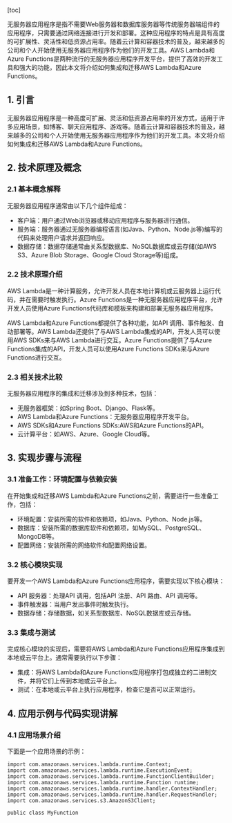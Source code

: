 
[toc]                    
                
                
无服务器应用程序是指不需要Web服务器和数据库服务器等传统服务器端组件的应用程序，只需要通过网络连接进行开发和部署。这种应用程序的特点是具有高度的可扩展性、灵活性和低资源占用率。随着云计算和容器技术的普及，越来越多的公司和个人开始使用无服务器应用程序作为他们的开发工具。AWS Lambda和Azure Functions是两种流行的无服务器应用程序开发平台，提供了高效的开发工具和强大的功能，因此本文将介绍如何集成和迁移AWS Lambda和Azure Functions。

## 1. 引言

无服务器应用程序是一种高度可扩展、灵活和低资源占用率的开发方式，适用于许多应用场景，如博客、聊天应用程序、游戏等。随着云计算和容器技术的普及，越来越多的公司和个人开始使用无服务器应用程序作为他们的开发工具。本文将介绍如何集成和迁移AWS Lambda和Azure Functions。

## 2. 技术原理及概念

### 2.1 基本概念解释

无服务器应用程序通常由以下几个组件组成：

- 客户端：用户通过Web浏览器或移动应用程序与服务器进行通信。
- 服务端：服务器通过无服务器编程语言(如Java、Python、Node.js等)编写的代码来处理用户请求并返回响应。
- 数据存储：数据存储通常由关系型数据库、NoSQL数据库或云存储(如AWS S3、Azure Blob Storage、Google Cloud Storage等)组成。

### 2.2 技术原理介绍

AWS Lambda是一种计算服务，允许开发人员在本地计算机或云服务器上运行代码，并在需要时触发执行。Azure Functions是一种无服务器应用程序平台，允许开发人员使用Azure Functions代码库和模板来构建和部署无服务器应用程序。

AWS Lambda和Azure Functions都提供了各种功能，如API 调用、事件触发、自动部署等。AWS Lambda还提供了与AWS Lambda集成的API，开发人员可以使用AWS SDKs来与AWS Lambda进行交互。Azure Functions提供了与Azure Functions集成的API，开发人员可以使用Azure Functions SDKs来与Azure Functions进行交互。

### 2.3 相关技术比较

无服务器应用程序的集成和迁移涉及到多种技术，包括：

- 无服务器框架：如Spring Boot、Django、Flask等。
- AWS Lambda和Azure Functions：无服务器应用程序开发平台。
- AWS SDKs和Azure Functions SDKs:AWS和Azure Functions的API。
- 云计算平台：如AWS、Azure、Google Cloud等。


## 3. 实现步骤与流程

### 3.1 准备工作：环境配置与依赖安装

在开始集成和迁移AWS Lambda和Azure Functions之前，需要进行一些准备工作，包括：

- 环境配置：安装所需的软件和依赖项，如Java、Python、Node.js等。
- 数据库：安装所需的数据库软件和依赖项，如MySQL、PostgreSQL、MongoDB等。
- 配置网络：安装所需的网络软件和配置网络设置。

### 3.2 核心模块实现

要开发一个AWS Lambda和Azure Functions应用程序，需要实现以下核心模块：

- API 服务器：处理API 调用，包括API 注册、API 路由、API 调用等。
- 事件触发器：当用户发出事件时触发执行。
- 数据存储：存储数据，如关系型数据库、NoSQL数据库或云存储。

### 3.3 集成与测试

完成核心模块的实现后，需要将AWS Lambda和Azure Functions应用程序集成到本地或云平台上。通常需要执行以下步骤：

- 集成：将AWS Lambda和Azure Functions应用程序打包成独立的二进制文件，并将它们上传到本地或云平台上。
- 测试：在本地或云平台上执行应用程序，检查它是否可以正常运行。

## 4. 应用示例与代码实现讲解

### 4.1 应用场景介绍

下面是一个应用场景的示例：

```
import com.amazonaws.services.lambda.runtime.Context;
import com.amazonaws.services.lambda.runtime.ExecutionEvent;
import com.amazonaws.services.lambda.runtime.FunctionClientBuilder;
import com.amazonaws.services.lambda.runtime.Function runtime;
import com.amazonaws.services.lambda.runtime.handler.ContextHandler;
import com.amazonaws.services.lambda.runtime.handler.RequestHandler;
import com.amazonaws.services.s3.AmazonS3Client;

public class MyFunction
```

